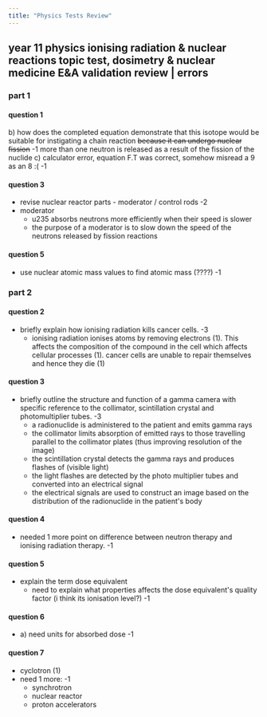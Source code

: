 ```yaml
---
title: "Physics Tests Review"
---
```


## year 11 physics ionising radiation & nuclear reactions topic test, dosimetry & nuclear medicine E&A validation review | errors
### part 1
#### question 1
b) how does the completed equation demonstrate that this isotope would be suitable for instigating a chain reaction
~~because it can undergo nuclear fission~~ -1
more than one neutron is released as a result of the fission of the nuclide
c) 
calculator error, equation F.T was correct, somehow misread a 9 as an 8 :( -1
#### question 3
- revise nuclear reactor parts - moderator / control rods -2
- moderator
	- u235 absorbs neutrons more efficiently when their speed is slower
	- the purpose of a moderator is to slow down the speed of the neutrons released by fission reactions
#### question 5
- use nuclear atomic mass values to find atomic mass (????) -1
### part 2
#### question 2
- briefly explain how ionising radiation kills cancer cells. -3
	- ionising radiation ionises atoms by removing electrons (1). This affects the composition of the compound in the cell which affects cellular processes (1). cancer cells are unable to repair themselves and hence they die (1)
#### question 3
- briefly outline the structure and function of a gamma camera with specific reference to the collimator, scintillation crystal and photomultiplier tubes. -3
	- a radionuclide is administered to the patient and emits gamma rays
	- the collimator limits absorption of emitted rays to those travelling parallel to the collimator plates (thus improving resolution of the image)
	- the scintillation crystal detects the gamma rays and produces flashes of (visible light)
	- the light flashes are detected by the photo multiplier tubes and converted into an electrical signal
	- the electrical signals are used to construct an image based on the distribution of the radionuclide in the patient's body
#### question 4
- needed 1 more point on difference between neutron therapy and ionising radiation therapy. -1
#### question 5
- explain the term dose equivalent
	- need to explain what properties affects the dose equivalent's quality factor (i think its ionisation level?) -1
#### question 6
- a) need units for absorbed dose -1
#### question 7
- cyclotron (1)
- need 1 more: -1
	- synchrotron
	- nuclear reactor
	- proton accelerators